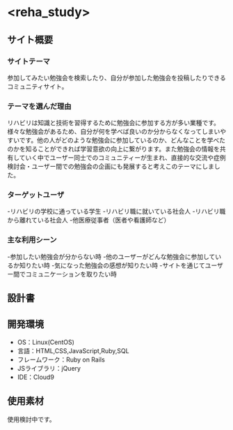 # <reha_study>

## サイト概要
### サイトテーマ
参加してみたい勉強会を検索したり、自分が参加した勉強会を投稿したりできるコミュニティサイト。

### テーマを選んだ理由
リハビリは知識と技術を習得するために勉強会に参加する方が多い業種です。様々な勉強会があるため、自分が何を学べば良いのか分からなくなってしまいやすいです。他の人がどのような勉強会に参加しているのか、どんなことを学べたのかを知ることができれば学習意欲の向上に繋がります。また勉強会の情報を共有していく中でユーザー同士でのコミュニティーが生まれ、直接的な交流や症例検討会・ユーザー間での勉強会の企画にも発展すると考えこのテーマにしました。

### ターゲットユーザ
-リハビリの学校に通っている学生
-リハビリ職に就いている社会人
-リハビリ職から離れている社会人
-他医療従事者（医者や看護師など）

### 主な利用シーン
-参加したい勉強会が分からない時
-他のユーザーがどんな勉強会に参加しているか知りたい時
-気になった勉強会の感想が知りたい時
-サイトを通じてユーザー間でコミュニケーションを取りたい時

## 設計書

## 開発環境
- OS：Linux(CentOS)
- 言語：HTML,CSS,JavaScript,Ruby,SQL
- フレームワーク：Ruby on Rails
- JSライブラリ：jQuery
- IDE：Cloud9

## 使用素材
使用検討中です。